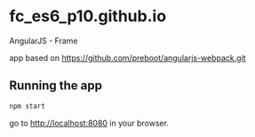 # fc_es6_p10.github.io
AngularJS - Frame

app based on https://github.com/preboot/angularjs-webpack.git


## Running the app

```bash
npm start
```

go to [http://localhost:8080](http://localhost:8080) in your browser.
